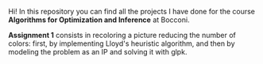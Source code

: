 Hi! In this repository you can find all the projects I have done for the course **Algorithms for Optimization and Inference** at Bocconi.


**Assignment 1** consists in recoloring a picture reducing the number of colors: first, by implementing Lloyd's heuristic algorithm, and then by modeling the problem as an IP and solving it with glpk. 
